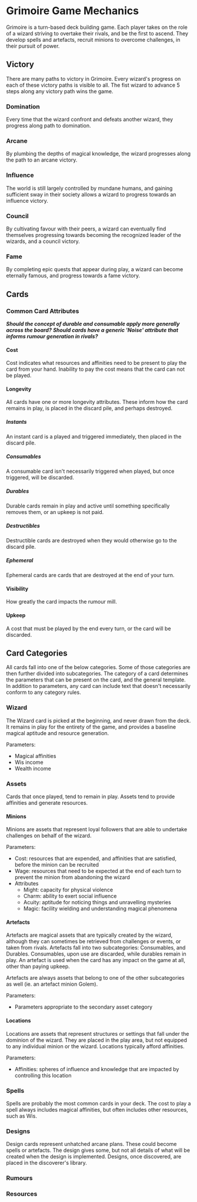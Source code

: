 # Grimoire Game Mechanics

Grimoire is a turn-based deck building game.  Each player takes on the role of a wizard striving to overtake their rivals, and be the first to ascend.  They develop spells and  artefacts, recruit minions to overcome challenges, in their pursuit of power.

## Victory

There are many paths to victory in Grimoire.  Every wizard's progress on each of these victory paths is visible to all.  The fist wizard to advance 5 steps along any victory path wins the game.

### Domination

Every time that the wizard confront and defeats another wizard, they progress along path to domination.

### Arcane

By plumbing the depths of magical knowledge, the wizard progresses along the path to an arcane victory.

### Influence

The world is still largely controlled by mundane humans, and gaining sufficient sway in their society allows a wizard to progress towards an influence victory.

### Council

By cultivating favour with their peers, a wizard can eventually find themselves progressing towards becoming the recognized leader of the wizards, and a council victory.

### Fame

By completing epic quests that appear during play, a wizard can become eternally famous, and progress towards a fame victory.

## Cards

### Common Card Attributes

***Should the concept of durable and consumable apply more generally across the board?***
***Should cards have a generic 'Noise' attribute that informs rumour generation in rivals?***

#### Cost

Cost indicates what resources and affinities need to be present to play the card from your hand.  Inability to pay the cost means that the card can not be played.

#### Longevity

All cards have one or more longevity attributes.  These inform how the card remains in play, is placed in the discard pile, and perhaps destroyed.

##### Instants

An instant card is a played and triggered immediately, then placed in the discard pile.

##### Consumables

A consumable card isn't necessarily triggered when played, but once triggered, will be discarded.

##### Durables

Durable cards remain in play and active until something specifically removes them, or an upkeep is not paid.

##### Destructibles

Destructible cards are destroyed when they would otherwise go to the discard pile.

##### Ephemeral

Ephemeral cards are cards that are destroyed at the end of your turn.

#### Visibility

How greatly the card impacts the rumour mill.

#### Upkeep

A cost that must be played by the end every turn, or the card will be discarded.

## Card Categories

All cards fall into one of the below categories.  Some of those categories are then further divided into subcategories.  The category of a card determines the parameters that can be present on the card, and the general template.
In addition to parameters, any card can include text that doesn't necessarily conform to any category rules.

### Wizard

The Wizard card is picked at the beginning, and never drawn from the deck.  It remains in play for the entirety of the game, and provides a baseline magical aptitude and resource generation.

Parameters:

- Magical affinities
- Wis income
- Wealth income

### Assets

Cards that once played, tend to remain in play.  Assets tend to provide affinities and generate resources.

#### Minions

Minions are assets that represent loyal followers that are able to undertake challenges on behalf of the wizard.

Parameters:

- Cost: resources that are expended, and affinities that are satisfied, before the minion can be recruited
- Wage: resources that need to be expected at the end of each turn to prevent the minion from abandoning the wizard
- Attributes
  - Might: capacity for physical violence
  - Charm: ability to exert social influence
  - Acuity: aptitude for noticing things and unravelling mysteries
  - Magic: facility wielding and understanding magical phenomena

#### Artefacts

Artefacts are magical assets that are typically created by the wizard, although they can sometimes be retrieved from challenges or events, or taken from rivals.  Artefacts fall into two subcategories: Consumables, and Durables.  Consumables, upon use are discarded, while durables remain in play.  An artefact is used when the card has any impact on the game at all, other than paying upkeep.

Artefacts are always assets that belong to one of the other subcategories as well (ie. an artefact minion Golem).

Parameters:

- Parameters appropriate to the secondary asset category

#### Locations

Locations are assets that represent structures or settings that fall under the dominion of the wizard.  They are placed in the play area, but not equipped to any individual minion or the wizard.  Locations typically afford affinities.

Parameters:

- Affinities: spheres of influence and knowledge that are impacted by controlling this location

### Spells

Spells are probably the most common cards in your deck.  The cost to play a spell always includes magical affinities, but often includes other resources, such as Wis.

### Designs

Design cards represent unhatched arcane plans.  These could become spells or artefacts.  The design gives some, but not all details of what will be created when the design is implemented.  Designs, once discovered, are placed in the discoverer's library.

### Rumours

### Resources
